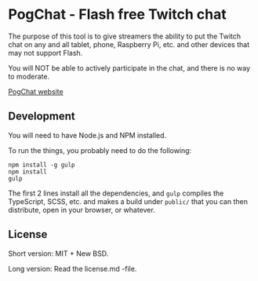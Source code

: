 # PogChat - Flash free Twitch chat

The purpose of this tool is to give streamers the ability to put the Twitch chat on any and all tablet, phone, Raspberry Pi, etc. and other devices that may not support Flash.

You will NOT be able to actively participate in the chat, and there is no way to moderate.

[PogChat website](http://pogchat.com)


## Development

You will need to have Node.js and NPM installed.

To run the things, you probably need to do the following: 

```
npm install -g gulp
npm install
gulp
```

The first 2 lines install all the dependencies, and `gulp` compiles the TypeScript, SCSS, etc. and makes a build under `public/` that you can then distribute, open in your browser, or whatever.


## License

Short version: MIT + New BSD.

Long version: Read the license.md -file.
